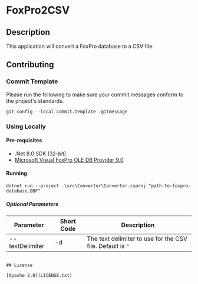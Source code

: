 # FoxPro2CSV

## Description

This application will convert a FoxPro database to a CSV file.

## Contributing

### Commit Template

Please run the following to make sure your commit messages conform to the project's
standards.

```pwsh
git config --local commit.template .gitmessage
```

### Using Locally

#### Pre-requisites

- .Net 8.0 SDK (32-bit)
- [Microsoft Visual FoxPro OLE DB Provider 9.0](https://download.cnet.com/microsoft-ole-db-provider-for-visual-foxpro-9-0/3000-10254_4-10729530.html)

#### Running

```pwsh
dotnet run --project .\src\Converter\Converter.csproj "path-to-foxpro-database.DBF"
```

##### Optional Parameters

| Parameter       | Short Code | Description                                                |
|-----------------|------------|------------------------------------------------------------|
| --textDelimiter | -d         | The text delimiter to use for the CSV file. Default is `"` |

```pwsh

## License

[Apache 2.0](LICENSE.txt)
